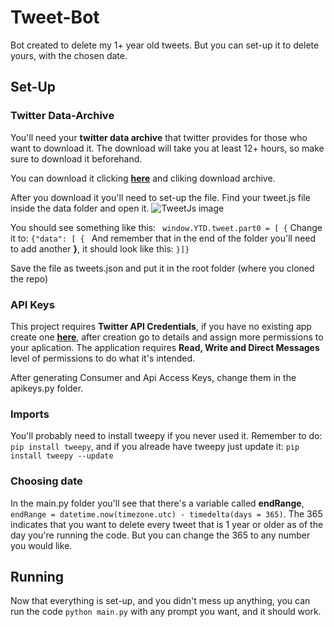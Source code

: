 # Tweet-Bot
Bot created to delete my 1+ year old tweets. But you can set-up it to delete yours, with the chosen date.

## Set-Up

### Twitter Data-Archive
You'll need your **twitter data archive** that twitter provides for those who want to download it. The download will take you at least 12+ hours, so make sure to download it beforehand.

You can download it clicking **[here](https://twitter.com/settings/your_twitter_data)** and cliking download archive.

After you download it you'll need to set-up the file. Find your tweet.js file inside the data folder and open it.
![TweetJs image](https://user-images.githubusercontent.com/49570622/142493841-f47461fd-1e69-4cf6-8832-e6ada60b1378.png)

You should see something like this:
```  window.YTD.tweet.part0 = [ { ```
Change it to:
```{"data": [ { ```
And remember that in the end of the folder you'll need to add another **}**, it should look like this:
``` }]} ```

Save the file as tweets.json and put it in the root folder (where you cloned the repo)

### API Keys
This project requires **Twitter API Credentials**, if you have no existing app create one **[here](https://developer.twitter.com/en/portal/projects-and-apps)**, after creation go to details and assign more permissions to your aplication. The application requires **Read, Write and Direct Messages** level of permissions to do what it's intended.

After generating Consumer and Api Access Keys, change them in the apikeys.py folder.

### Imports
You'll probably need to install tweepy if you never used it. Remember to do: ```pip install tweepy```, and if you alreade have tweepy just update it: ```pip install tweepy --update```

### Choosing date
In the main.py folder you'll see that there's a variable called **endRange**, ```endRange = datetime.now(timezone.utc) - timedelta(days = 365)```.
The 365 indicates that you want to delete every tweet that is 1 year or older as of the day you're running the code. But you can change the 365 to any number you would like.

## Running
Now that everything is set-up, and you didn't mess up anything, you can run the code ```python main.py``` with any prompt you want, and it should work.
